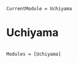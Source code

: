 ```@meta
CurrentModule = Uchiyama
```

# Uchiyama

```@index
```

```@autodocs
Modules = [Uchiyama]
```
